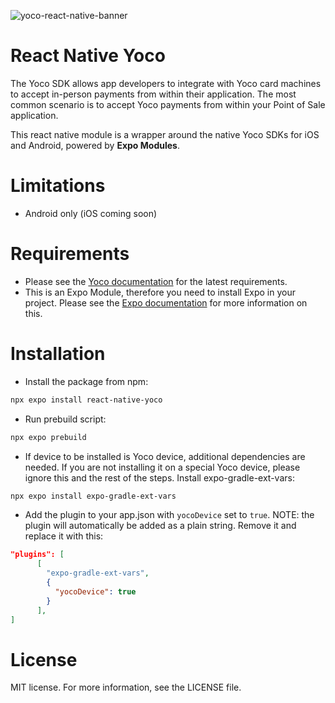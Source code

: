 
![yoco-react-native-banner](https://github.com/tolypash/react-native-yoco/assets/22174779/1fac2b8c-7750-4a27-a64b-238634747092)

# React Native Yoco
The Yoco SDK allows app developers to integrate with Yoco card machines to accept in-person payments from within their application. The most common scenario is to accept Yoco payments from within your Point of Sale application.

This react native module is a wrapper around the native Yoco SDKs for iOS and Android, powered by **Expo Modules**.

# Limitations

- Android only (iOS coming soon)

# Requirements

- Please see the [Yoco documentation](https://developer.yoco.com/) for the latest requirements.
- This is an Expo Module, therefore you need to install Expo in your project. Please see the [Expo documentation](https://docs.expo.dev/bare/installing-expo-modules/) for more information on this.

# Installation

- Install the package from npm:

```bash
npx expo install react-native-yoco
```

- Run prebuild script:

```bash
npx expo prebuild
```

- If device to be installed is Yoco device, additional dependencies are needed. If you are not installing it on a special Yoco device, please ignore this and the rest of the steps. Install expo-gradle-ext-vars:

```bash
npx expo install expo-gradle-ext-vars
```

- Add the plugin to your app.json with `yocoDevice` set to `true`.
NOTE: the plugin will automatically be added as a plain string. Remove it and replace it with this:

```json
"plugins": [
      [
        "expo-gradle-ext-vars",
        {
          "yocoDevice": true
        }
      ],
]
```

# License

MIT license. For more information, see the LICENSE file.
